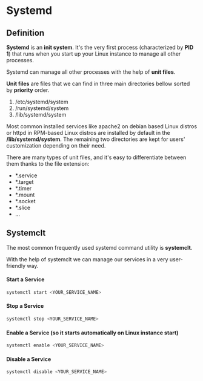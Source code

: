 # Systemd

## Definition

**Systemd** is an **init system**. It's the very first process (characterized by **PID 1**) that runs when you start up your Linux instance to manage all other processes.

Systemd can manage all other processes with the help of **unit files**.

**Unit files** are files that we can find in three main directories bellow sorted by **priority** order.
1. /etc/systemd/system
2. /run/systemd/system
3. /lib/systemd/system

Most common installed services like apache2 on debian based Linux distros or httpd in RPM-based Linux distros are installed by default in the **/lib/systemd/system**.
The remaining two directories are kept for users' customization depending on their need.

There are many types of unit files, and it's easy to differentiate between them thanks to the file extension:
- *.service
- *.target
- *.timer
- *.mount
- *.socket
- *.slice
- ...

## Systemclt
The most common frequently used systemd command utility is **systemclt**.

With the help of systemclt we can manage our services in a very user-friendly way.

#### Start a Service
```bash
systemctl start <YOUR_SERVICE_NAME> 
```

#### Stop a Service
```bash
systemctl stop <YOUR_SERVICE_NAME>
```

#### Enable a Service (so it starts automatically on Linux instance start)
```bash
systemctl enable <YOUR_SERVICE_NAME>
```

#### Disable a Service
```bash
systemctl disable <YOUR_SERVICE_NAME>
```
